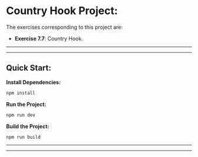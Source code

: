 # Country Hook Project:

The exercises corresponding to this project are:

- **Exercise 7.7**: Country Hook.

---
---

## Quick Start:

**Install Dependencies:**

```bash
npm install
```

**Run the Project:**

```bash
npm run dev
```

**Build the Project:**

```bash
npm run build
```

---
---